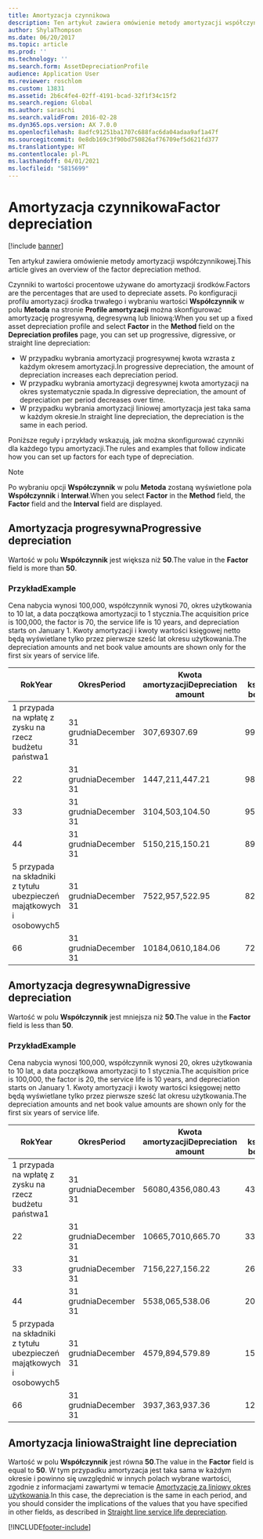 ```yaml
---
title: Amortyzacja czynnikowa
description: Ten artykuł zawiera omówienie metody amortyzacji współczynnikowej.
author: ShylaThompson
ms.date: 06/20/2017
ms.topic: article
ms.prod: ''
ms.technology: ''
ms.search.form: AssetDepreciationProfile
audience: Application User
ms.reviewer: roschlom
ms.custom: 13831
ms.assetid: 2b6c4fe4-02ff-4191-bcad-32f1f34c15f2
ms.search.region: Global
ms.author: saraschi
ms.search.validFrom: 2016-02-28
ms.dyn365.ops.version: AX 7.0.0
ms.openlocfilehash: 8adfc91251ba1707c688fac6da04adaa9af1a47f
ms.sourcegitcommit: 0e8db169c3f90bd750826af76709ef5d621fd377
ms.translationtype: HT
ms.contentlocale: pl-PL
ms.lasthandoff: 04/01/2021
ms.locfileid: "5815699"
---
```

# <a name="factor-depreciation"></a><span data-ttu-id="bf98e-103">Amortyzacja czynnikowa</span><span class="sxs-lookup"><span data-stu-id="bf98e-103">Factor depreciation</span></span>

[!include [banner](../includes/banner.md)]

<span data-ttu-id="bf98e-104">Ten artykuł zawiera omówienie metody amortyzacji współczynnikowej.</span><span class="sxs-lookup"><span data-stu-id="bf98e-104">This article gives an overview of the factor depreciation method.</span></span>

<span data-ttu-id="bf98e-105">Czynniki to wartości procentowe używane do amortyzacji środków.</span><span class="sxs-lookup"><span data-stu-id="bf98e-105">Factors are the percentages that are used to depreciate assets.</span></span> <span data-ttu-id="bf98e-106">Po konfiguracji profilu amortyzacji środka trwałego i wybraniu wartości **Współczynnik** w polu **Metoda** na stronie **Profile amortyzacji** można skonfigurować amortyzację progresywną, degresywną lub liniową:</span><span class="sxs-lookup"><span data-stu-id="bf98e-106">When you set up a fixed asset depreciation profile and select **Factor** in the **Method** field on the **Depreciation profiles** page, you can set up progressive, digressive, or straight line depreciation:</span></span>

-   <span data-ttu-id="bf98e-107">W przypadku wybrania amortyzacji progresywnej kwota wzrasta z każdym okresem amortyzacji.</span><span class="sxs-lookup"><span data-stu-id="bf98e-107">In progressive depreciation, the amount of depreciation increases each depreciation period.</span></span>
-   <span data-ttu-id="bf98e-108">W przypadku wybrania amortyzacji degresywnej kwota amortyzacji na okres systematycznie spada.</span><span class="sxs-lookup"><span data-stu-id="bf98e-108">In digressive depreciation, the amount of depreciation per period decreases over time.</span></span>
-   <span data-ttu-id="bf98e-109">W przypadku wybrania amortyzacji liniowej amortyzacja jest taka sama w każdym okresie.</span><span class="sxs-lookup"><span data-stu-id="bf98e-109">In straight line depreciation, the depreciation is the same in each period.</span></span>

<span data-ttu-id="bf98e-110">Poniższe reguły i przykłady wskazują, jak można skonfigurować czynniki dla każdego typu amortyzacji.</span><span class="sxs-lookup"><span data-stu-id="bf98e-110">The rules and examples that follow indicate how you can set up factors for each type of depreciation.</span></span> 

> [!NOTE] 
> <span data-ttu-id="bf98e-111">Po wybraniu opcji **Współczynnik** w polu **Metoda** zostaną wyświetlone pola **Współczynnik** i **Interwał**.</span><span class="sxs-lookup"><span data-stu-id="bf98e-111">When you select **Factor** in the **Method** field, the **Factor** field and the **Interval** field are displayed.</span></span>

## <a name="progressive-depreciation"></a><span data-ttu-id="bf98e-112">Amortyzacja progresywna</span><span class="sxs-lookup"><span data-stu-id="bf98e-112">Progressive depreciation</span></span>
<span data-ttu-id="bf98e-113">Wartość w polu **Współczynnik** jest większa niż **50**.</span><span class="sxs-lookup"><span data-stu-id="bf98e-113">The value in the **Factor** field is more than **50**.</span></span>

### <a name="example"></a><span data-ttu-id="bf98e-114">Przykład</span><span class="sxs-lookup"><span data-stu-id="bf98e-114">Example</span></span>

<span data-ttu-id="bf98e-115">Cena nabycia wynosi 100,000, współczynnik wynosi 70, okres użytkowania to 10 lat, a data początkowa amortyzacji to 1 stycznia.</span><span class="sxs-lookup"><span data-stu-id="bf98e-115">The acquisition price is 100,000, the factor is 70, the service life is 10 years, and depreciation starts on January 1.</span></span> <span data-ttu-id="bf98e-116">Kwoty amortyzacji i kwoty wartości księgowej netto będą wyświetlane tylko przez pierwsze sześć lat okresu użytkowania.</span><span class="sxs-lookup"><span data-stu-id="bf98e-116">The depreciation amounts and net book value amounts are shown only for the first six years of service life.</span></span>

| <span data-ttu-id="bf98e-117">Rok</span><span class="sxs-lookup"><span data-stu-id="bf98e-117">Year</span></span> | <span data-ttu-id="bf98e-118">Okres</span><span class="sxs-lookup"><span data-stu-id="bf98e-118">Period</span></span>      | <span data-ttu-id="bf98e-119">Kwota amortyzacji</span><span class="sxs-lookup"><span data-stu-id="bf98e-119">Depreciation amount</span></span> | <span data-ttu-id="bf98e-120">Kwota wartości księgowej netto</span><span class="sxs-lookup"><span data-stu-id="bf98e-120">Net book value amount</span></span> |
|------|-------------|---------------------|-----------------------|
| <span data-ttu-id="bf98e-121">1 przypada na wpłatę z zysku na rzecz budżetu państwa</span><span class="sxs-lookup"><span data-stu-id="bf98e-121">1</span></span>    | <span data-ttu-id="bf98e-122">31 grudnia</span><span class="sxs-lookup"><span data-stu-id="bf98e-122">December 31</span></span> | <span data-ttu-id="bf98e-123">307,69</span><span class="sxs-lookup"><span data-stu-id="bf98e-123">307.69</span></span>              | <span data-ttu-id="bf98e-124">99692,31</span><span class="sxs-lookup"><span data-stu-id="bf98e-124">99,692.31</span></span>             |
| <span data-ttu-id="bf98e-125">2</span><span class="sxs-lookup"><span data-stu-id="bf98e-125">2</span></span>    | <span data-ttu-id="bf98e-126">31 grudnia</span><span class="sxs-lookup"><span data-stu-id="bf98e-126">December 31</span></span> | <span data-ttu-id="bf98e-127">1447,21</span><span class="sxs-lookup"><span data-stu-id="bf98e-127">1,447.21</span></span>            | <span data-ttu-id="bf98e-128">98,245.10</span><span class="sxs-lookup"><span data-stu-id="bf98e-128">98,245.10</span></span>             |
| <span data-ttu-id="bf98e-129">3</span><span class="sxs-lookup"><span data-stu-id="bf98e-129">3</span></span>    | <span data-ttu-id="bf98e-130">31 grudnia</span><span class="sxs-lookup"><span data-stu-id="bf98e-130">December 31</span></span> | <span data-ttu-id="bf98e-131">3104,50</span><span class="sxs-lookup"><span data-stu-id="bf98e-131">3,104.50</span></span>            | <span data-ttu-id="bf98e-132">95,140.60</span><span class="sxs-lookup"><span data-stu-id="bf98e-132">95,140.60</span></span>             |
| <span data-ttu-id="bf98e-133">4</span><span class="sxs-lookup"><span data-stu-id="bf98e-133">4</span></span>    | <span data-ttu-id="bf98e-134">31 grudnia</span><span class="sxs-lookup"><span data-stu-id="bf98e-134">December 31</span></span> | <span data-ttu-id="bf98e-135">5150,21</span><span class="sxs-lookup"><span data-stu-id="bf98e-135">5,150.21</span></span>            | <span data-ttu-id="bf98e-136">89,990.39</span><span class="sxs-lookup"><span data-stu-id="bf98e-136">89,990.39</span></span>             |
| <span data-ttu-id="bf98e-137">5 przypada na składniki z tytułu ubezpieczeń majątkowych i osobowych</span><span class="sxs-lookup"><span data-stu-id="bf98e-137">5</span></span>    | <span data-ttu-id="bf98e-138">31 grudnia</span><span class="sxs-lookup"><span data-stu-id="bf98e-138">December 31</span></span> | <span data-ttu-id="bf98e-139">7522,95</span><span class="sxs-lookup"><span data-stu-id="bf98e-139">7,522.95</span></span>            | <span data-ttu-id="bf98e-140">82,467.44</span><span class="sxs-lookup"><span data-stu-id="bf98e-140">82,467.44</span></span>             |
| <span data-ttu-id="bf98e-141">6</span><span class="sxs-lookup"><span data-stu-id="bf98e-141">6</span></span>    | <span data-ttu-id="bf98e-142">31 grudnia</span><span class="sxs-lookup"><span data-stu-id="bf98e-142">December 31</span></span> | <span data-ttu-id="bf98e-143">10184,06</span><span class="sxs-lookup"><span data-stu-id="bf98e-143">10,184.06</span></span>           | <span data-ttu-id="bf98e-144">72,283.38</span><span class="sxs-lookup"><span data-stu-id="bf98e-144">72,283.38</span></span>             |

## <a name="digressive-depreciation"></a><span data-ttu-id="bf98e-145">Amortyzacja degresywna</span><span class="sxs-lookup"><span data-stu-id="bf98e-145">Digressive depreciation</span></span>
<span data-ttu-id="bf98e-146">Wartość w polu **Współczynnik** jest mniejsza niż **50**.</span><span class="sxs-lookup"><span data-stu-id="bf98e-146">The value in the **Factor** field is less than **50**.</span></span>

### <a name="example"></a><span data-ttu-id="bf98e-147">Przykład</span><span class="sxs-lookup"><span data-stu-id="bf98e-147">Example</span></span>

<span data-ttu-id="bf98e-148">Cena nabycia wynosi 100,000, współczynnik wynosi 20, okres użytkowania to 10 lat, a data początkowa amortyzacji to 1 stycznia.</span><span class="sxs-lookup"><span data-stu-id="bf98e-148">The acquisition price is 100,000, the factor is 20, the service life is 10 years, and depreciation starts on January 1.</span></span> <span data-ttu-id="bf98e-149">Kwoty amortyzacji i kwoty wartości księgowej netto będą wyświetlane tylko przez pierwsze sześć lat okresu użytkowania.</span><span class="sxs-lookup"><span data-stu-id="bf98e-149">The depreciation amounts and net book value amounts are shown only for the first six years of service life.</span></span>

| <span data-ttu-id="bf98e-150">Rok</span><span class="sxs-lookup"><span data-stu-id="bf98e-150">Year</span></span> | <span data-ttu-id="bf98e-151">Okres</span><span class="sxs-lookup"><span data-stu-id="bf98e-151">Period</span></span>      | <span data-ttu-id="bf98e-152">Kwota amortyzacji</span><span class="sxs-lookup"><span data-stu-id="bf98e-152">Depreciation amount</span></span> | <span data-ttu-id="bf98e-153">Kwota wartości księgowej netto</span><span class="sxs-lookup"><span data-stu-id="bf98e-153">Net book value amount</span></span> |
|------|-------------|---------------------|-----------------------|
| <span data-ttu-id="bf98e-154">1 przypada na wpłatę z zysku na rzecz budżetu państwa</span><span class="sxs-lookup"><span data-stu-id="bf98e-154">1</span></span>    | <span data-ttu-id="bf98e-155">31 grudnia</span><span class="sxs-lookup"><span data-stu-id="bf98e-155">December 31</span></span> | <span data-ttu-id="bf98e-156">56080,43</span><span class="sxs-lookup"><span data-stu-id="bf98e-156">56,080.43</span></span>           | <span data-ttu-id="bf98e-157">43,919.57</span><span class="sxs-lookup"><span data-stu-id="bf98e-157">43,919.57</span></span>             |
| <span data-ttu-id="bf98e-158">2</span><span class="sxs-lookup"><span data-stu-id="bf98e-158">2</span></span>    | <span data-ttu-id="bf98e-159">31 grudnia</span><span class="sxs-lookup"><span data-stu-id="bf98e-159">December 31</span></span> | <span data-ttu-id="bf98e-160">10665,70</span><span class="sxs-lookup"><span data-stu-id="bf98e-160">10,665.70</span></span>           | <span data-ttu-id="bf98e-161">33,253.87</span><span class="sxs-lookup"><span data-stu-id="bf98e-161">33,253.87</span></span>             |
| <span data-ttu-id="bf98e-162">3</span><span class="sxs-lookup"><span data-stu-id="bf98e-162">3</span></span>    | <span data-ttu-id="bf98e-163">31 grudnia</span><span class="sxs-lookup"><span data-stu-id="bf98e-163">December 31</span></span> | <span data-ttu-id="bf98e-164">7156,22</span><span class="sxs-lookup"><span data-stu-id="bf98e-164">7,156.22</span></span>            | <span data-ttu-id="bf98e-165">26,097.65</span><span class="sxs-lookup"><span data-stu-id="bf98e-165">26,097.65</span></span>             |
| <span data-ttu-id="bf98e-166">4</span><span class="sxs-lookup"><span data-stu-id="bf98e-166">4</span></span>    | <span data-ttu-id="bf98e-167">31 grudnia</span><span class="sxs-lookup"><span data-stu-id="bf98e-167">December 31</span></span> | <span data-ttu-id="bf98e-168">5538,06</span><span class="sxs-lookup"><span data-stu-id="bf98e-168">5,538.06</span></span>            | <span data-ttu-id="bf98e-169">20,559.59</span><span class="sxs-lookup"><span data-stu-id="bf98e-169">20,559.59</span></span>             |
| <span data-ttu-id="bf98e-170">5 przypada na składniki z tytułu ubezpieczeń majątkowych i osobowych</span><span class="sxs-lookup"><span data-stu-id="bf98e-170">5</span></span>    | <span data-ttu-id="bf98e-171">31 grudnia</span><span class="sxs-lookup"><span data-stu-id="bf98e-171">December 31</span></span> | <span data-ttu-id="bf98e-172">4579,89</span><span class="sxs-lookup"><span data-stu-id="bf98e-172">4,579.89</span></span>            | <span data-ttu-id="bf98e-173">15,979.70</span><span class="sxs-lookup"><span data-stu-id="bf98e-173">15,979.70</span></span>             |
| <span data-ttu-id="bf98e-174">6</span><span class="sxs-lookup"><span data-stu-id="bf98e-174">6</span></span>    | <span data-ttu-id="bf98e-175">31 grudnia</span><span class="sxs-lookup"><span data-stu-id="bf98e-175">December 31</span></span> | <span data-ttu-id="bf98e-176">3937,36</span><span class="sxs-lookup"><span data-stu-id="bf98e-176">3,937.36</span></span>            | <span data-ttu-id="bf98e-177">12,042.34</span><span class="sxs-lookup"><span data-stu-id="bf98e-177">12,042.34</span></span>             |

## <a name="straight-line-depreciation"></a><span data-ttu-id="bf98e-178">Amortyzacja liniowa</span><span class="sxs-lookup"><span data-stu-id="bf98e-178">Straight line depreciation</span></span>
<span data-ttu-id="bf98e-179">Wartość w polu **Współczynnik** jest równa **50**.</span><span class="sxs-lookup"><span data-stu-id="bf98e-179">The value in the **Factor** field is equal to **50**.</span></span> <span data-ttu-id="bf98e-180">W tym przypadku amortyzacja jest taka sama w każdym okresie i powinno się uwzględnić w innych polach wybrane wartości, zgodnie z informacjami zawartymi w temacie [Amortyzację za liniowy okres użytkowania](straight-line-service-life-depreciation.md).</span><span class="sxs-lookup"><span data-stu-id="bf98e-180">In this case, the depreciation is the same in each period, and you should consider the implications of the values that you have specified in other fields, as described in [Straight line service life depreciation](straight-line-service-life-depreciation.md).</span></span>





[!INCLUDE[footer-include](../../includes/footer-banner.md)]